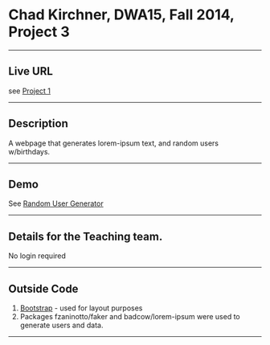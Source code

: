 # Chad Kirchner, DWA15, Fall 2014, Project 3

----
## Live URL
see [Project 1](http://p3.chadkirchner.me/)

----
## Description
A webpage that generates lorem-ipsum text, and random users w/birthdays. 

----
## Demo
See [Random User Generator](http://www.youtube.com/watch?v=2ENP0VyIqY0)

----
## Details for the Teaching team.
No login required

----
## Outside Code
1. [Bootstrap](http://netdna.bootstrapcdn.com/bootstrap/3.1.1/js/bootstrap.min.js) - used for layout purposes
2. Packages fzaninotto/faker and badcow/lorem-ipsum were used to generate users and data. 


----